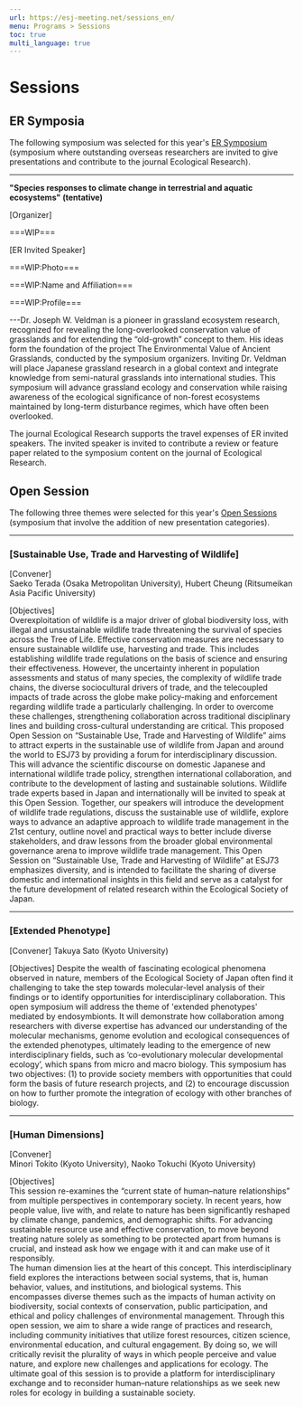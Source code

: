 ```yaml
---
url: https://esj-meeting.net/sessions_en/
menu: Programs > Sessions
toc: true
multi_language: true
---
```


# Sessions

## ER Symposia

The following symposium was selected for this year's [ER Symposium](/ersympo_en) (symposium where outstanding overseas researchers are invited to give presentations and contribute to the journal Ecological Research).

---

**"Species responses to climate change in terrestrial and aquatic ecosystems" (tentative)**

[Organizer]

===WIP=== <!--Hiroko Kurokawa (Kyoto University)-->
 <!--Hiroko Kurokawa (Kyoto University)-->

[ER Invited Speaker]

===WIP:Photo=== <!-- ![](/media/...) -->

===WIP:Name and Affiliation===<!--**Joseph W. Veldman** (Texas A&M University, USA)-->

===WIP:Profile===<!--Profile...-->

---Dr. Joseph W. Veldman is a pioneer in grassland ecosystem research, recognized for revealing the long-overlooked conservation value of grasslands and for extending the “old-growth” concept to them. His ideas form the foundation of the project The Environmental Value of Ancient Grasslands, conducted by the symposium organizers. Inviting Dr. Veldman will place Japanese grassland research in a global context and integrate knowledge from semi-natural grasslands into international studies. This symposium will advance grassland ecology and conservation while raising awareness of the ecological significance of non-forest ecosystems maintained by long-term disturbance regimes, which have often been overlooked.

The journal Ecological Research supports the travel expenses of ER invited speakers. The invited speaker is invited to contribute a review or feature paper related to the symposium content on the journal of Ecological Research.

## Open Session

The following three themes were selected for this year's [Open Sessions](/opensession_en) (symposium that involve the addition of new presentation categories).

---

### [Sustainable Use, Trade and Harvesting of Wildlife]

[Convener]  
Saeko Terada (Osaka Metropolitan University), Hubert Cheung (Ritsumeikan Asia Pacific University)

[Objectives]  
Overexploitation of wildlife is a major driver of global biodiversity loss, with illegal and unsustainable wildlife trade threatening the survival of species across the Tree of Life. Effective conservation measures are necessary to ensure sustainable wildlife use, harvesting and trade. This includes establishing wildlife trade regulations on the basis of science and ensuring their effectiveness. However, the uncertainty inherent in population assessments and status of many species, the complexity of wildlife trade chains, the diverse sociocultural drivers of trade, and the telecoupled impacts of trade across the globe make policy-making and enforcement regarding wildlife trade a particularly challenging.
In order to overcome these challenges, strengthening collaboration across traditional disciplinary lines and building cross-cultural understanding are critical. This proposed Open Session on “Sustainable Use, Trade and Harvesting of Wildlife” aims to attract experts in the sustainable use of wildlife from Japan and around the world to ESJ73 by providing a forum for interdisciplinary discussion. This will advance the scientific discourse on domestic Japanese and international wildlife trade policy, strengthen international collaboration, and contribute to the development of lasting and sustainable solutions. 
Wildlife trade experts based in Japan and internationally will be invited to speak at this Open Session. Together, our speakers will introduce the development of wildlife trade regulations, discuss the sustainable use of wildlife, explore ways to advance an adaptive approach to wildlife trade management in the 21st century, outline novel and practical ways to better include diverse stakeholders, and draw lessons from the broader global environmental governance arena to improve wildlife trade management. This Open Session on “Sustainable Use, Trade and Harvesting of Wildlife” at ESJ73 emphasizes diversity, and is intended to facilitate the sharing of diverse domestic and international insights in this field and serve as a catalyst for the future development of related research within the Ecological Society of Japan.

---

### [Extended Phenotype]

[Convener]
Takuya Sato (Kyoto University)

[Objectives]
Despite the wealth of fascinating ecological phenomena observed in nature, members of the Ecological Society of Japan often find it challenging to take the step towards molecular-level analysis of their findings or to identify opportunities for interdisciplinary collaboration. This open symposium will address the theme of 'extended phenotypes' mediated by endosymbionts. It will demonstrate how collaboration among researchers with diverse expertise has advanced our understanding of the molecular mechanisms, genome evolution and ecological consequences of the extended phenotypes, ultimately leading to the emergence of new interdisciplinary fields, such as ‘co-evolutionary molecular developmental ecology’, which spans from micro and macro biology. This symposium has two objectives: (1) to provide society members with opportunities that could form the basis of future research projects, and (2) to encourage discussion on how to further promote the integration of ecology with other branches of biology.

---

### [Human Dimensions]

[Convener]  
Minori Tokito (Kyoto University), Naoko Tokuchi (Kyoto University)

[Objectives]  
This session re-examines the “current state of human–nature relationships” from multiple perspectives in contemporary society. In recent years, how people value, live with, and relate to nature has been significantly reshaped by climate change, pandemics, and demographic shifts. For advancing sustainable resource use and effective conservation, to move beyond treating nature solely as something to be protected apart from humans is crucial, and instead ask how we engage with it and can make use of it responsibly.  
The human dimension lies at the heart of this concept. This interdisciplinary field explores the interactions between social systems, that is, human behavior, values, and institutions, and biological systems. This encompasses diverse themes such as the impacts of human activity on biodiversity, social contexts of conservation, public participation, and ethical and policy challenges of environmental management.
Through this open session, we aim to share a wide range of practices and research, including community initiatives that utilize forest resources, citizen science, environmental education, and cultural engagement. By doing so, we will critically revisit the plurality of ways in which people perceive and value nature, and explore new challenges and applications for ecology. The ultimate goal of this session is to provide a platform for interdisciplinary exchange and to reconsider human–nature relationships as we seek new roles for ecology in building a sustainable society.
